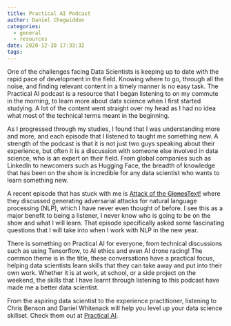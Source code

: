 ```yaml
---
title: Practical AI Podcast
author: Daniel Chegwidden
categories:
  - general
  - resources
date: 2020-12-30 17:33:32
tags:
---
```



One of the challenges facing Data Scientists is keeping up to date with the rapid pace of development in the field. Knowing where to go, through all the noise, and finding relevant content in a timely manner is no easy task. The Practical AI podcast is a resource that I began listening to on my commute in the morning, to learn more about data science when I first started studying. A lot of the content went straight over my head as I had no idea what most of the technical terms meant in the beginning.

As I progressed through my studies, I found that I was understanding more and more, and each episode that I listened to taught me something new. A strength of the podcast is that it is not just two guys speaking about their experience, but often it is a discussion with someone else involved in data science, who is an expert on their field. From global companies such as LinkedIn to newcomers such as Hugging Face, the breadth of knowledge that has been on the show is incredible for any data scientist who wants to learn something new.

A recent episode that has stuck with me is [Attack of the ~~Clones~~Text!](https://changelog.com/practicalai/99) where they discussed generating adversarial attacks for natural language processing (NLP), which I have never even thought of before. I see this as a major benefit to being a listener, I never know who is going to be on the show and what I will learn. That episode specifically asked some fascinating questions that I will take into when I work with NLP in the new year.

There is something on Practical AI for everyone, from technical discussions such as using Tensorflow, to AI ethics and even AI drone racing! The common theme is in the title, these conversations have a practical focus, helping data scientists learn skills that they can take away and put into their own work. Whether it is at work, at school, or a side project on the weekend, the skills that I have learnt through listening to this podcast have made me a better data scientist.

From the aspiring data scientist to the experience practitioner, listening to Chris Benson and Daniel Whitenack will help you level up your data science skillset. Check them out at [Practical AI](https://changelog.com/practicalai).